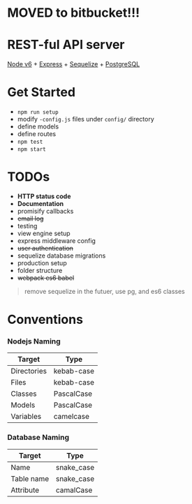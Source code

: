# MOVED to bitbucket!!!

# REST-ful API server

[Node v6](https://nodejs.org/api/) + [Express](http://expressjs.com/) + [Sequelize](http://docs.sequelizejs.com/en/latest/) + [PostgreSQL](http://www.postgresql.org/docs/9.5/static/index.html)


# Get Started
* `npm run setup`
* modify `-config.js` files under `config/` directory
* define models
* define routes
* `npm test`
* `npm start`

# TODOs
* **HTTP status code**
* **Documentation**
* promisify callbacks
* ~~email log~~
* testing
* view engine setup
* express middleware config
* ~~user authentication~~
* sequelize database migrations
* production setup
* folder structure
* ~~webpack es6 babel~~
> remove sequelize in the futuer, use pg, and es6 classes

# Conventions
### Nodejs Naming
| Target      | Type       |
| ----------- | ---------- |
| Directories | kebab-case |
| Files       | kebab-case |
| Classes     | PascalCase |
| Models      | PascalCase |
| Variables   | camelcase  |

### Database Naming
| Target      | Type       |
| ----------- | ---------- |
| Name        | snake_case |
| Table name  | snake_case |
| Attribute   | camalCase  |
